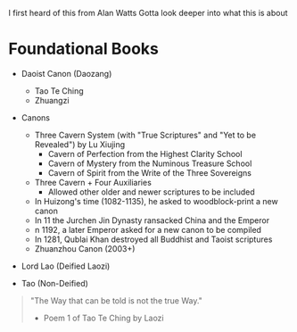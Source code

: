I first heard of this from Alan Watts
Gotta look deeper into what this is about
# Foundational Books
- Daoist Canon (Daozang)
	- Tao Te Ching
	- Zhuangzi
- Canons
	- Three Cavern System (with "True Scriptures" and "Yet to be Revealed") by Lu Xiujing
		- Cavern of Perfection from the Highest Clarity School
		- Cavern of Mystery from the Numinous Treasure School
		- Cavern of Spirit from the Write of the Three Sovereigns
	- Three Cavern + Four Auxiliaries
		- Allowed other older and newer scriptures to be included
	- In Huizong's time (1082-1135), he asked to woodblock-print a new canon
	- In 11 the Jurchen Jin Dynasty ransacked China and the Emperor
	- n 1192, a later Emperor asked for a new canon to be compiled
	- In 1281, Qublai Khan destroyed all Buddhist and Taoist scriptures
	- Zhuanzhou Canon (2003+)

- Lord Lao (Deified Laozi)
- Tao (Non-Deified)

> "The Way that can be told is not the true Way."
> - Poem 1 of Tao Te Ching by Laozi

